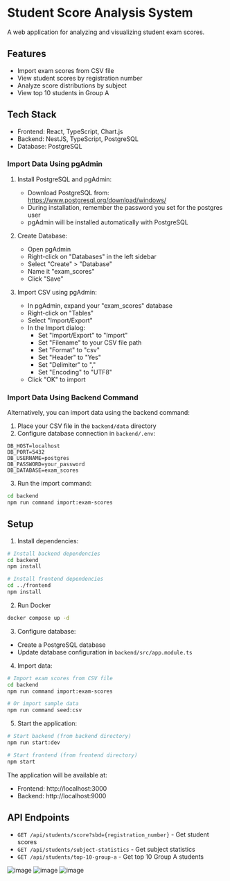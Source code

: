 # Student Score Analysis System

A web application for analyzing and visualizing student exam scores.

## Features

- Import exam scores from CSV file
- View student scores by registration number
- Analyze score distributions by subject
- View top 10 students in Group A

## Tech Stack

- Frontend: React, TypeScript, Chart.js
- Backend: NestJS, TypeScript, PostgreSQL
- Database: PostgreSQL


### Import Data Using pgAdmin

1. Install PostgreSQL and pgAdmin:

   - Download PostgreSQL from: https://www.postgresql.org/download/windows/
   - During installation, remember the password you set for the postgres user
   - pgAdmin will be installed automatically with PostgreSQL

2. Create Database:

   - Open pgAdmin
   - Right-click on "Databases" in the left sidebar
   - Select "Create" > "Database"
   - Name it "exam_scores"
   - Click "Save"

3. Import CSV using pgAdmin:
   - In pgAdmin, expand your "exam_scores" database
   - Right-click on "Tables"
   - Select "Import/Export"
   - In the Import dialog:
     - Set "Import/Export" to "Import"
     - Set "Filename" to your CSV file path
     - Set "Format" to "csv"
     - Set "Header" to "Yes"
     - Set "Delimiter" to ","
     - Set "Encoding" to "UTF8"
   - Click "OK" to import

### Import Data Using Backend Command

Alternatively, you can import data using the backend command:

1. Place your CSV file in the `backend/data` directory
2. Configure database connection in `backend/.env`:

```
DB_HOST=localhost
DB_PORT=5432
DB_USERNAME=postgres
DB_PASSWORD=your_password
DB_DATABASE=exam_scores
```

3. Run the import command:

```bash
cd backend
npm run command import:exam-scores
```

## Setup

1. Install dependencies:

```bash
# Install backend dependencies
cd backend
npm install

# Install frontend dependencies
cd ../frontend
npm install
```

2. Run Docker

```bash
docker compose up -d
```

3. Configure database:

- Create a PostgreSQL database
- Update database configuration in `backend/src/app.module.ts`

4. Import data:

```bash
# Import exam scores from CSV file
cd backend
npm run command import:exam-scores

# Or import sample data
npm run command seed:csv
```

5. Start the application:

```bash
# Start backend (from backend directory)
npm run start:dev

# Start frontend (from frontend directory)
npm start
```

The application will be available at:

- Frontend: http://localhost:3000
- Backend: http://localhost:9000

## API Endpoints

- `GET /api/students/score?sbd={registration_number}` - Get student scores
- `GET /api/students/subject-statistics` - Get subject statistics
- `GET /api/students/top-10-group-a` - Get top 10 Group A students

![image](https://github.com/user-attachments/assets/a3529a7d-af76-4ca4-a101-fecb2306050e)
![image](https://github.com/user-attachments/assets/71167325-6c7e-4e47-9bbc-950af8798fa7)
![image](https://github.com/user-attachments/assets/5831628a-e98c-44dd-9929-f4a332903c0c)
